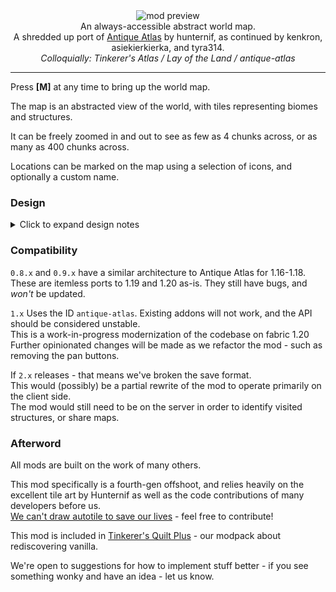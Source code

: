 <!--suppress HtmlDeprecatedTag, XmlDeprecatedElement -->
<center><img alt="mod preview" src="https://cdn.modrinth.com/data/Y5Ve4Ui4/images/2196fd4a24aad1d58bd282c6d8e09bdfe0d102e8.png" /></center>

<center>
An always-accessible abstract world map.<br/>
A shredded up port of <a href="https://modrinth.com/mod/antique-atlas">Antique Atlas</a> by hunternif, as continued by kenkron, asiekierkierka, and tyra314.<br/>
<i>Colloquially: Tinkerer's Atlas / Lay of the Land / antique-atlas</i>
</center>

---

Press **[M]** at any time to bring up the world map.

The map is an abstracted view of the world, with tiles representing biomes and structures.

It can be freely zoomed in and out to see as few as 4 chunks across, or as many as 400 chunks across.

Locations can be marked on the map using a selection of icons, and optionally a custom name.

### Design

<details>
<summary>Click to expand design notes</summary>

We didn't make this mod, but we do have opinions about it.

#### Abstract Landscapes

Tiles can reflect the biome, elevation, and water/lava content of that chunk. Structures will only appear once visited.<br/>
Because individual blocks are not reprseented, this means players can't "peek" at the map for caves, structures, resources, or player bases.<br/>

#### Lay of the Land

The Atlas is less of a satellite view of the world, and more like an explorer's memory of where they've been.<br/>
Exploration progress is not lost on death, and the atlas doesn't occupy a physical slot.<br/>
You can think of this as the player simply redrawing the map from memory - or that the atlas is less of a _physical_ object, and more of a representation of what the player already knows.

#### Personal Rambles: Don't play the map

We're bad at navigation in Minecraft - plain and simple. We get turned around while climbing mountains and wander for ages in the wrong direction.

Despite this, learning to navigate a procedurally generated world is really fun. Recognizing the shape of a hill or river between a base and a nearby village and being able to travel by eye - that's very satisfying.<br/>

The problem is often that minimaps, world maps, waypoint compasses, and even vanilla maps - are often _too_ good at helping to navigate from point A to B.</br>
We spend the entire time making sure we're aligned _exactly_ towards our destination, and miss out on the learning the route, admiring the landscape, and finding new locations in the process!

The atlas is pretty, but just bad enough at being a map to stop us from opening it every five seconds.

If that's not enough and you (like us) keep opening the map to use as a compass, try [PicoHUD](https://modrinth.com/mod/picohud) as well.

</details>

### Compatibility

`0.8.x` and `0.9.x` have a similar architecture to Antique Atlas for 1.16-1.18.<br/>
These are itemless ports to 1.19 and 1.20 as-is. They still have bugs, and _won't_ be updated.<br/>

`1.x` Uses the ID `antique-atlas`. Existing addons will not work, and the API should be considered unstable.<br/>
This is a work-in-progress modernization of the codebase on fabric 1.20<br/>
Further opinionated changes will be made as we refactor the mod - such as removing the pan buttons.

If `2.x` releases - that means we've broken the save format.<br/>
This would (possibly) be a partial rewrite of the mod to operate primarily on the client side.<br/>
The mod would still need to be on the server in order to identify visited structures, or share maps.

### Afterword

All mods are built on the work of many others.

This mod specifically is a fourth-gen offshoot, and relies heavily on the excellent tile art by Hunternif as well as the code contributions of many developers before us.<br/>[We can't draw autotile to save our lives](https://github.com/AntiqueAtlasTeam/AntiqueAtlas/wiki/Editing-Textures) - feel free to contribute!

This mod is included in [Tinkerer's Quilt Plus](https://modrinth.com/modpack/tinkerers-quilt) - our modpack about rediscovering vanilla.

We're open to suggestions for how to implement stuff better - if you see something wonky and have an idea - let us know.
